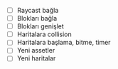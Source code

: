 - [ ] Raycast bağla
- [ ] Blokları bağla
- [ ] Blokları genişlet
- [ ] Haritalara collision
- [ ] Haritalara başlama, bitme, timer
- [ ] Yeni assetler
- [ ] Yeni haritalar